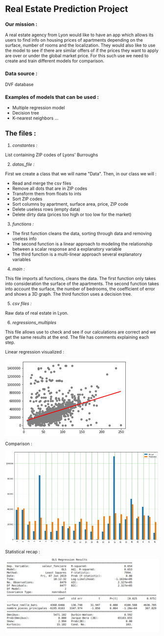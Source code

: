 # Real Estate Prediction Project 

### __Our mission :__
A real estate agency from Lyon would like to have an app which allows its users to find info on housing prices of apartments depending on the surface, number of rooms and the localization. 
They would also like to use the model to see if there are similar offers of if the prices they want to apply are over or under the global market price.
For this such use we need to create and train different models for comparison.

### __Data source :__

DVF database

### __Examples of models that can be used :__

- Multiple regression model
- Decision tree
- K-nearest neighbors ...

## The files :

1. *constantes :*

List containing ZIP codes of Lyons' Burroughs

2. *datas_file :*

First we create a class that we will name "Data".
Then, in our class we will :

- Read and merge the csv files
- Remove all dots that are in ZIP codes
- Transform them from floats to ints
- Sort ZIP codes
- Sort columns by apartment, surface area, price, ZIP code
- Delete useless rows (empty data)
- Delete dirty data (prices too high or too low for the market)

3. *functions :*

- The first function cleans the data, sorting through data and removing useless info
- The second function is a linear approach to modeling the relationship between a scalar response and a explanatory variable
- The third function is a multi-linear approach several explanatory variables

4. *main :*

This file imports all functions, cleans the data.
The first function only takes into consideration the surface of the apartments.
The second function takes into account the surface, the number of bedrooms, the coefficient of error and shows a 3D graph.
The third function uses a decision tree.


5. *csv files :*

Raw data of real estate in Lyon.

6. *regressions_multiples*

This file allows use to check and see if our calculations are correct and we get the same results at the end.
The file has comments explaining each step. 

Linear regression visualized :

![Linear regression visualized](images/droite_reg.png)


Comparison :

![Comparison](images/comparaison_pred_actuel.png)


Statistical recap :

![Statistical recap](images/recap.png)
